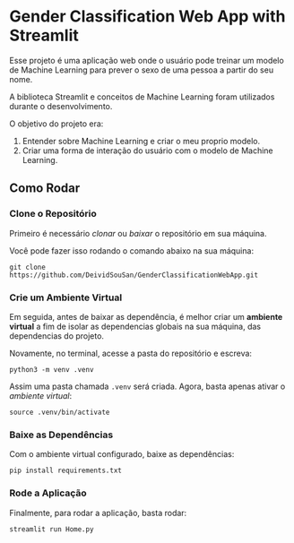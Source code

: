# Gender Classification Web App with Streamlit
Esse projeto é uma aplicação web onde o usuário pode treinar um modelo de Machine Learning para prever o sexo de uma pessoa a partir do seu nome.

A biblioteca Streamlit e conceitos de Machine Learning foram utilizados durante o desenvolvimento.

O objetivo do projeto era:
1. Entender sobre Machine Learning e criar o meu proprio modelo.
2. Criar uma forma de interação do usuário com o modelo de Machine Learning.

## Como Rodar
### Clone o Repositório
Primeiro é necessário *clonar* ou *baixar* o repositório em sua máquina.

Você pode fazer isso rodando o comando abaixo na sua máquina:
```
git clone https://github.com/DeividSouSan/GenderClassificationWebApp.git
```

### Crie um Ambiente Virtual
Em seguida, antes de baixar as dependência, é melhor criar um **ambiente virtual** a fim de isolar as dependencias globais na sua máquina, das dependencias do projeto.

Novamente, no terminal, acesse a pasta do repositório e escreva:
```
python3 -m venv .venv
```

Assim uma pasta chamada `.venv` será criada. Agora, basta apenas ativar o *ambiente virtual*:
```
source .venv/bin/activate
```
### Baixe as Dependências
Com o ambiente virtual configurado, baixe as dependências:

```
pip install requirements.txt
```

### Rode a Aplicação
Finalmente, para rodar a aplicação, basta rodar:

```
streamlit run Home.py
```
